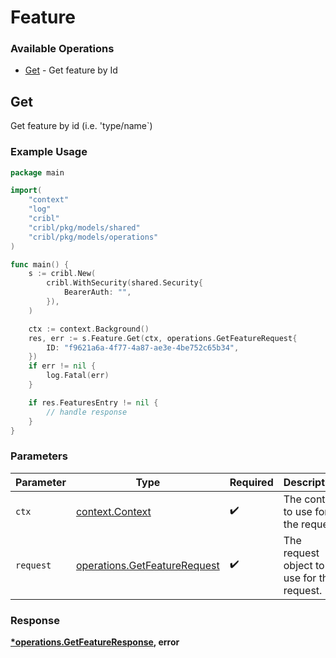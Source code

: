 # Feature

### Available Operations

* [Get](#get) - Get feature by Id

## Get

Get feature by id (i.e. 'type/name`)

### Example Usage

```go
package main

import(
	"context"
	"log"
	"cribl"
	"cribl/pkg/models/shared"
	"cribl/pkg/models/operations"
)

func main() {
    s := cribl.New(
        cribl.WithSecurity(shared.Security{
            BearerAuth: "",
        }),
    )

    ctx := context.Background()
    res, err := s.Feature.Get(ctx, operations.GetFeatureRequest{
        ID: "f9621a6a-4f77-4a87-ae3e-4be752c65b34",
    })
    if err != nil {
        log.Fatal(err)
    }

    if res.FeaturesEntry != nil {
        // handle response
    }
}
```

### Parameters

| Parameter                                                                    | Type                                                                         | Required                                                                     | Description                                                                  |
| ---------------------------------------------------------------------------- | ---------------------------------------------------------------------------- | ---------------------------------------------------------------------------- | ---------------------------------------------------------------------------- |
| `ctx`                                                                        | [context.Context](https://pkg.go.dev/context#Context)                        | :heavy_check_mark:                                                           | The context to use for the request.                                          |
| `request`                                                                    | [operations.GetFeatureRequest](../../models/operations/getfeaturerequest.md) | :heavy_check_mark:                                                           | The request object to use for the request.                                   |


### Response

**[*operations.GetFeatureResponse](../../models/operations/getfeatureresponse.md), error**

